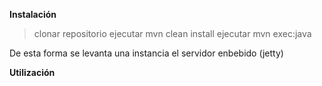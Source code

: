**Instalación**
> clonar repositorio
> ejecutar mvn clean install
> ejecutar mvn exec:java

De esta forma se levanta una instancia el servidor enbebido (jetty)

**Utilización**

